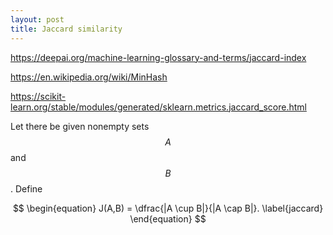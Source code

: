 ```yaml
---
layout: post
title: Jaccard similarity
---
```


https://deepai.org/machine-learning-glossary-and-terms/jaccard-index

https://en.wikipedia.org/wiki/MinHash

https://scikit-learn.org/stable/modules/generated/sklearn.metrics.jaccard_score.html

Let there be given nonempty sets $$A$$ and $$B$$. Define

$$
\begin{equation}
J(A,B) = \dfrac{|A \cup B|}{|A \cap B|}.
\label{jaccard}
\end{equation}
$$



